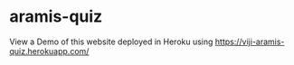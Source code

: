# aramis-quiz

View a Demo of this website deployed in Heroku using https://viji-aramis-quiz.herokuapp.com/
